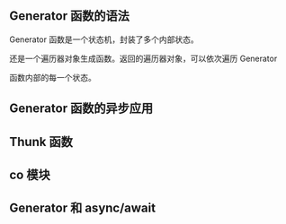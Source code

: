 ## Generator 函数的语法

Generator 函数是一个状态机，封装了多个内部状态。

还是一个遍历器对象生成函数。返回的遍历器对象，可以依次遍历 Generator 

函数内部的每一个状态。

## Generator 函数的异步应用

## Thunk 函数

## co 模块

## Generator 和 async/await